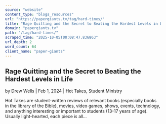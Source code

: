 ```yaml
---
source: "website"
content_type: "blogs_resources"
url: "https://papergiants.tv/tag/hard-times/"
title: "Rage Quitting and the Secret to Beating the Hardest Levels in Life"
domain: "papergiants.tv"
path: "/tag/hard-times/"
scraped_time: "2025-10-05T00:08:47.836863"
url_depth: 2
word_count: 64
client_name: "paper-giants"
---
```


## Rage Quitting and the Secret to Beating the Hardest Levels in Life

by Drew Wells | Feb 1, 2024 | Hot Takes, Student Ministry

Hot Takes are student-written reviews of relevant books (especially books in the library of the Bible), movies, video games, shows, events, technology, and anything interesting or important to students (13-17 years of age). Usually light-hearted, each piece is all...